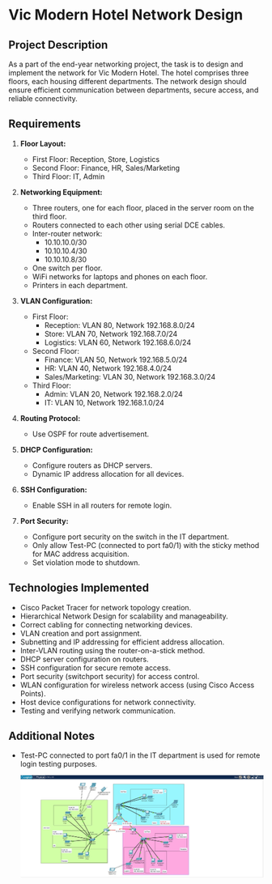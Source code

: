 # Vic Modern Hotel Network Design

## Project Description

As a part of the end-year networking project, the task is to design and implement the network for Vic Modern Hotel. The hotel comprises three floors, each housing different departments. The network design should ensure efficient communication between departments, secure access, and reliable connectivity.

## Requirements

1. **Floor Layout:**
   - First Floor: Reception, Store, Logistics
   - Second Floor: Finance, HR, Sales/Marketing
   - Third Floor: IT, Admin

2. **Networking Equipment:**
   - Three routers, one for each floor, placed in the server room on the third floor.
   - Routers connected to each other using serial DCE cables.
   - Inter-router network:
     - 10.10.10.0/30
     - 10.10.10.4/30
     - 10.10.10.8/30
   - One switch per floor.
   - WiFi networks for laptops and phones on each floor.
   - Printers in each department.

3. **VLAN Configuration:**
   - First Floor:
     - Reception: VLAN 80, Network 192.168.8.0/24
     - Store: VLAN 70, Network 192.168.7.0/24
     - Logistics: VLAN 60, Network 192.168.6.0/24
   - Second Floor:
     - Finance: VLAN 50, Network 192.168.5.0/24
     - HR: VLAN 40, Network 192.168.4.0/24
     - Sales/Marketing: VLAN 30, Network 192.168.3.0/24
   - Third Floor:
     - Admin: VLAN 20, Network 192.168.2.0/24
     - IT: VLAN 10, Network 192.168.1.0/24

4. **Routing Protocol:**
   - Use OSPF for route advertisement.

5. **DHCP Configuration:**
   - Configure routers as DHCP servers.
   - Dynamic IP address allocation for all devices.

6. **SSH Configuration:**
   - Enable SSH in all routers for remote login.

7. **Port Security:**
   - Configure port security on the switch in the IT department.
   - Only allow Test-PC (connected to port fa0/1) with the sticky method for MAC address acquisition.
   - Set violation mode to shutdown.

## Technologies Implemented

- Cisco Packet Tracer for network topology creation.
- Hierarchical Network Design for scalability and manageability.
- Correct cabling for connecting networking devices.
- VLAN creation and port assignment.
- Subnetting and IP addressing for efficient address allocation.
- Inter-VLAN routing using the router-on-a-stick method.
- DHCP server configuration on routers.
- SSH configuration for secure remote access.
- Port security (switchport security) for access control.
- WLAN configuration for wireless network access (using Cisco Access Points).
- Host device configurations for network connectivity.
- Testing and verifying network communication.

## Additional Notes

- Test-PC connected to port fa0/1 in the IT department is used for remote login testing purposes.

  ![scenraio](https://github.com/YuklidD/Cisco_pkt_project3/blob/main/HMS.jpg)
